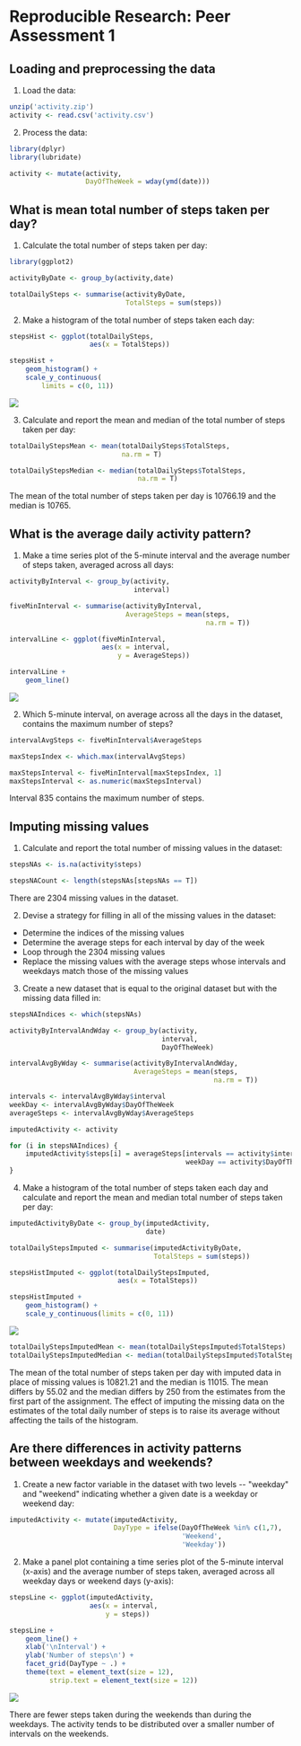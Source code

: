 # Reproducible Research: Peer Assessment 1



## Loading and preprocessing the data

1. Load the data:


```r
unzip('activity.zip')
activity <- read.csv('activity.csv')
```

2. Process the data:


```r
library(dplyr)
library(lubridate)

activity <- mutate(activity, 
                   DayOfTheWeek = wday(ymd(date)))
```

## What is mean total number of steps taken per day?

1. Calculate the total number of steps taken per day: 


```r
library(ggplot2)

activityByDate <- group_by(activity,date)

totalDailySteps <- summarise(activityByDate,
                             TotalSteps = sum(steps))
```

2. Make a histogram of the total number of steps taken each day:


```r
stepsHist <- ggplot(totalDailySteps,
                    aes(x = TotalSteps))

stepsHist + 
    geom_histogram() + 
    scale_y_continuous(
        limits = c(0, 11))
```

![](figures/total_steps_per_day_histogram-1.png) 

3. Calculate and report the mean and median of the total number of steps taken per day:


```r
totalDailyStepsMean <- mean(totalDailySteps$TotalSteps,
                            na.rm = T)

totalDailyStepsMedian <- median(totalDailySteps$TotalSteps,
                                na.rm = T)
```

The mean of the total number of steps taken per day is 10766.19 and the median is 10765.

## What is the average daily activity pattern?

1. Make a time series plot of the 5-minute interval and the average number of steps taken, averaged across all days:


```r
activityByInterval <- group_by(activity,
                               interval)

fiveMinInterval <- summarise(activityByInterval,
                             AverageSteps = mean(steps,
                                                 na.rm = T))

intervalLine <- ggplot(fiveMinInterval,
                       aes(x = interval,
                           y = AverageSteps))

intervalLine + 
    geom_line()
```

![](figures/interval_time_series_plot-1.png) 

2. Which 5-minute interval, on average across all the days in the dataset, contains the maximum number of steps?


```r
intervalAvgSteps <- fiveMinInterval$AverageSteps

maxStepsIndex <- which.max(intervalAvgSteps)

maxStepsInterval <- fiveMinInterval[maxStepsIndex, 1]
maxStepsInterval <- as.numeric(maxStepsInterval)
```

Interval 835 contains the maximum number of steps.

## Imputing missing values

1. Calculate and report the total number of missing values in the dataset:


```r
stepsNAs <- is.na(activity$steps)

stepsNACount <- length(stepsNAs[stepsNAs == T])
```

There are 2304 missing values in the dataset.

2. Devise a strategy for filling in all of the missing values in the dataset:

* Determine the indices of the missing values
* Determine the average steps for each interval by day of the week
* Loop through the 2304 missing values
* Replace the missing values with the average steps whose intervals and weekdays match those of the missing values

3. Create a new dataset that is equal to the original dataset but with the missing data filled in:


```r
stepsNAIndices <- which(stepsNAs)

activityByIntervalAndWday <- group_by(activity,
                                      interval,
                                      DayOfTheWeek)

intervalAvgByWday <- summarise(activityByIntervalAndWday,
                               AverageSteps = mean(steps,
                                                   na.rm = T))

intervals <- intervalAvgByWday$interval
weekDay <- intervalAvgByWday$DayOfTheWeek
averageSteps <- intervalAvgByWday$AverageSteps

imputedActivity <- activity

for (i in stepsNAIndices) {
    imputedActivity$steps[i] = averageSteps[intervals == activity$interval[i] & 
                                            weekDay == activity$DayOfTheWeek[i]]
}
```

4. Make a histogram of the total number of steps taken each day and calculate and report the mean and median total number of steps taken per day:


```r
imputedActivityByDate <- group_by(imputedActivity,
                                  date)

totalDailyStepsImputed <- summarise(imputedActivityByDate,
                                    TotalSteps = sum(steps))

stepsHistImputed <- ggplot(totalDailyStepsImputed,
                           aes(x = TotalSteps))

stepsHistImputed + 
    geom_histogram() + 
    scale_y_continuous(limits = c(0, 11))
```

![](figures/imputed_data_histogram-1.png) 

```r
totalDailyStepsImputedMean <- mean(totalDailyStepsImputed$TotalSteps)
totalDailyStepsImputedMedian <- median(totalDailyStepsImputed$TotalSteps)
```

The mean of the total number of steps taken per day with imputed data in place of missing values is 10821.21 and the median is 11015. The mean differs by 55.02 and the median differs by 250 from the estimates from the first part of the assignment. The effect of imputing the missing data on the estimates of the total daily number of steps is to raise its average without affecting the tails of the histogram.

## Are there differences in activity patterns between weekdays and weekends?

1. Create a new factor variable in the dataset with two levels -- "weekday" and "weekend" indicating whether a given date is a weekday or weekend day:


```r
imputedActivity <- mutate(imputedActivity,
                          DayType = ifelse(DayOfTheWeek %in% c(1,7),
                                           'Weekend',
                                           'Weekday'))
```

2. Make a panel plot containing a time series plot of the 5-minute interval (x-axis) and the average number of steps taken, averaged across all weekday days or weekend days (y-axis):


```r
stepsLine <- ggplot(imputedActivity,
                    aes(x = interval,
                        y = steps))

stepsLine +
    geom_line() +
    xlab('\nInterval') +
    ylab('Number of steps\n') +
    facet_grid(DayType ~ .) +
    theme(text = element_text(size = 12),
          strip.text = element_text(size = 12))
```

![](figures/weekend_panel_plot-1.png) 

There are fewer steps taken during the weekends than during the weekdays. The activity tends to be distributed over a smaller number of intervals on the weekends.
